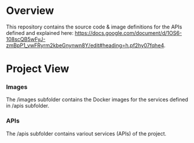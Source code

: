 # Overview
<!-- TODO(https://github.com/AskarAitzhan/AskarAitzhan/issues/1): Replace the URL with short url. -->
This repository contains the source code & image definitions for the APIs defined and explained here: https://docs.google.com/document/d/1OS6-108scQB5wFyJ-zmBpP1_vwFRyrm2kbeGnynwn8Y/edit#heading=h.pf2hy07fqhe4.

# Project View

### Images

The /images subfolder contains the Docker images for the services defined in /apis subfolder.

### APIs

The /apis subfolder contains variout services (APIs) of the project.
